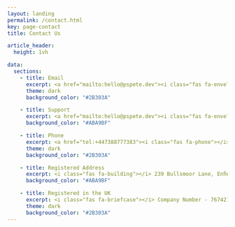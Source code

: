 ```yaml
---
layout: landing
permalink: /contact.html
key: page-contact
title: Contact Us

article_header:
  height: 1vh

data:
  sections:
    - title: Email
      excerpt: <a href="mailto:hello@pspete.dev"><i class="fas fa-envelope"></i> hello@pspete.dev</a>
      theme: dark
      background_color: "#2B303A"

    - title: Support
      excerpt: <a href="mailto:hello@pspete.dev"><i class="fas fa-envelope"></i> support@pspete.dev</a>
      background_color: "#ABA9BF"

    - title: Phone
      excerpt: <a href="tel:+447388777383"><i class="fas fa-phone"></i> +44 (0)7388 777 383</a>
      theme: dark
      background_color: "#2B303A"

    - title: Registered Address
      excerpt: <i class="fas fa-building"></i> 239 Bullsmoor Lane, Enﬁeld, EN1 4SB
      background_color: "#ABA9BF"

    - title: Registered in the UK
      excerpt: <i class="fas fa-briefcase"></i> Company Number - 7674216. VAT Number - 116798482.
      theme: dark
      background_color: "#2B303A"
---
```

